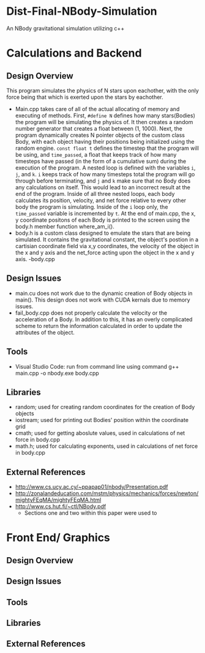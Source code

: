 # Dist-Final-NBody-Simulation
An NBody gravitational simulation utilizing c++

# Calculations and Backend
## Design Overview
This program simulates the physics of N stars upon eachother, with the only force being that which is exerted upon the stars by eachother.  
  - Main.cpp takes care of all of the actual allocating of memory and executing of methods. First, `#define N` defines how many stars(Bodies) the program will be simulating the physics of. It then creates a random number generator that creates a float between (1, 1000). Next, the program dynamically creates N pointer objects of the custom class Body, with each object having their positions being initialized using the random engine. `const float t` defines the timestep that the program will be using, and `time_passed`, a float that keeps track of how many timesteps have passed (in the form of a cumulative sum) during the execution of the program. A nested loop is defined with the variables `i`, `j`, and `k`. `i` keeps track of how many timesteps total the program will go through before terminating, and `j` and `k` make sure that no Body does any calculations on itself. This would lead to an incorrect result at the end of the program. Inside of all three nested loops, each body calculates its position, velocity, and net force relative to every other body the program is simulating. Inside of the `i` loop only, the `time_passed` variable is incremented by `t`. At the end of main.cpp, the x, y coordinate positons of each Body is printed to the screen using the body.h member function where_am_i().
  - body.h is a custom class designed to emulate the stars that are being simulated. It contains the gravitational constant, the object's postion in a cartisian coordinate field via x,y coordinates, the velocity of the object in the x and y axis and the net_force acting upon the object in the x and y axis. 
  -body.cpp
 
## Design Issues
  - main.cu does not work due to the dynamic creation of Body objects in main(). This design does not work with CUDA kernals due to memory issues. 
  - fail_body.cpp does not properly calculate the velocity or the acceleration of a Body. In addition to this, it has an overly complicated scheme to return the information calculated in order to update the attributes of the object.
## Tools
  - Visual Studio Code: run from command line using command g++ main.cpp -o nbody.exe body.cpp

## Libraries
  - random; used for creating random coordinates for the creation of Body objects
  - iostream; used for printing out Bodies' position within the coordinate grid
  - cmath; used for getting aboslute values, used in calculations of net force in body.cpp
  - math.h; used for calculating exponents, used in calculations of net force in body.cpp


## External References

  - http://www.cs.ucy.ac.cy/~ppapap01/nbody/Presentation.pdf
  - http://zonalandeducation.com/mstm/physics/mechanics/forces/newton/mightyFEqMA/mightyFEqMA.html
  - http://www.cs.hut.fi/~ctl/NBody.pdf
    - Sections one and two within this paper were used to 

# Front End/ Graphics
## Design Overview
  
## Design Issues
 
## Tools
 
## Libraries

## External References
